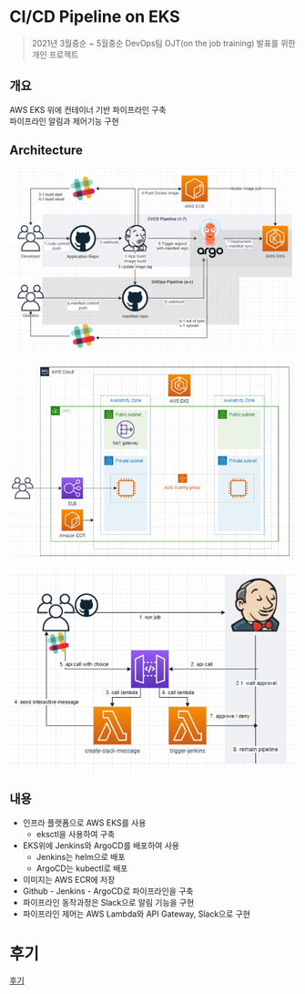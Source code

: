 # CI/CD Pipeline on EKS
> 2021년 3월중순 ~ 5월중순
> DevOps팀 OJT(on the job training) 발표를 위한 개인 프로젝트

## 개요
 AWS EKS 위에 컨테이너 기반 파이프라인 구축   
 파이프라인 알림과 제어기능 구현   


## Architecture
![Pipeline](images/arch1.png)

![AWS EKS](images/arch2.png)

![API](images/arch3.png)

## 내용
- 인프라 플랫폼으로 AWS EKS를 사용
   - eksctl을 사용하여 구축
- EKS위에 Jenkins와 ArgoCD를 배포하여 사용
   - Jenkins는 helm으로 배포
   - ArgoCD는 kubectl로 배포
- 이미지는 AWS ECR에 저장
- Github - Jenkins - ArgoCD로 파이프라인을 구축
- 파이프라인 동작과정은 Slack으로 알림 기능을 구현
- 파이프라인 제어는 AWS Lambda와 API Gateway, Slack으로 구현

# 후기
[후기](https://github.com/nauco/devops_ojt/wiki/%ED%94%84%EB%A1%9C%EC%A0%9D%ED%8A%B8-%ED%9B%84%EA%B8%B0)
